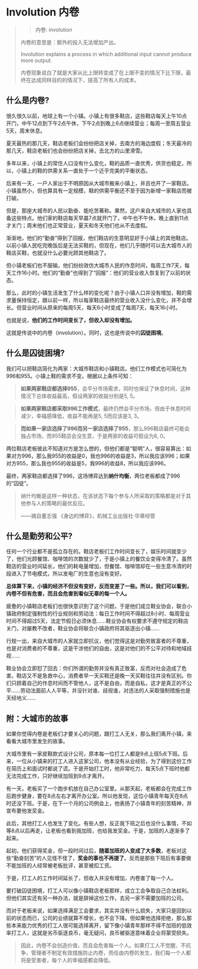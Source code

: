 # Involution 内卷

>> 内卷: involution
>
> 内卷的意思是：额外的投入无法增加产出。
>
> Involution explains a process in which additional input cannot produce more output.
>
> 内卷现象说白了就是大家从比上限转变成了在上限不变的情况下比下限，最终在达成同样目的的情况下，提高了所有人的成本。


## 什么是内卷?

很久很久以前，地球上有一个小镇。小镇上有很多鞋店，这些鞋店每天上午10点开门，中午12点到下午2点午休，下午2点到晚上6点继续营业；每周一至周五营业5天，周末休息。

夏天最热的那几天，鞋店老板们会纷纷把店关掉，去南方的海边度假；冬天最冷的那几天，鞋店老板们也会纷纷把店关掉，去北方的山里滑雪。

多年以来，小镇上的常住人口没有什么变化，鞋的品质一直优秀，供货也稳定，所以，小镇上的鞋的供需关系一直处于一个近乎完美的平衡状态。

后来有一天，一户人家出于不明原因从大城市搬来小镇上，并且也开了一家鞋店。小镇虽然小，但也算具有一定规模，鞋的供需平衡还不至于因为新增一家鞋店而被打破。

但是，那座大城市的人民以勤奋、能吃苦著称。果然，这户来自大城市的人家也具备这些特点。他们家的鞋店每天早晨7点就开门了，中午也不午休，晚上直到11点才关门；周末他们也正常营业，夏天和冬天他们也从不去度假。

渐渐地，他们的“勤奋”得到了回报，他们鞋店的生意明显好于小镇上的其他鞋店。以前小镇人民吃完晚饭后是无法买鞋的，但现在，他们几乎随时可以去大城市人的鞋店买鞋，也就没什么必要光顾其他鞋店了。

但小镇老板们也不服输，他们纷纷效仿大城市人民的作息时间，每周工作7天，每天工作16小时。他们的“勤奋”也得到了“回报”：他们的营业收入恢复到了以前的状态。

那么，此时的小镇生活发生了什么样的变化呢？由于小镇人口并没有增加，鞋的需求量保持恒定，跟以前一样，所以每家鞋店最终的营业收入没什么变化，并不会增长。但营业时间从原来的每周5天，每天6小时变成了每周7天，每天16小时。

也就是说，**他们的工作时间变长了，但收入却没有增加。**

这就是传说中的内卷（involution）。同时，这也是传说中的**囚徒困境**。

## 什么是囚徒困境?

我们可以把鞋店简化为两家：大城市鞋店和小镇鞋店。他们工作模式也可简化为996和955。小镇上鞋的需求不变。根据以上条件可知：

> **如果两家鞋店都选择955**，会平分市场需求，同时也保证了休息时间，这种情况下总体收益最高，假设两家的收益分别是5, 5。

> **如果两家鞋店都采取996工作模式**，最终仍然会平分市场，但由于休息时间减少，幸福感降低，收益不能再是5, 5而应该是3, 3。

> **而如果一家店选择了996而另一家店选择了955**，那么996鞋店最终可能会独占市场，而955鞋店会没生意，于是两家的收益可假设为8, 0。


两位鞋店老板彼此不知道对方是怎么想的，但他们都是“聪明”人，很容易算出：如果对方996，那么我955的收益是0，我也996的收益是3，所以我应该996；如果对方955，那么我也955的收益是5，我996的收益8，所以我应该996。

最终，两家鞋店都选择了996，这场博弈达到**纳什均衡**，两位老板都成了996的“囚徒”。

> 纳什均衡是这样一种状态，在该状态下每个参与人所采取的策略都是对于其他参与人的策略的最优反应。
>
> ——摘自董志强 《身边的博弈》，机械工业出版社·华章经管

## 什么是勤劳和公平?

任何一个行业都不是孤立存在的。鞋店老板们工作时间变长了，娱乐时间就变少了，他们光顾餐馆、咖啡馆的次数就少了，于是小镇上的餐饮业变得冷清了。虽然鞋店的营业时间延长，他们的耗电量增加，但餐馆、咖啡馆却在一些生意冷清的时段进入了节电模式，所以发电厂的生意也没有变好。

**总体算下来，小镇的经济不但没有变好，反而变差了一些。所以，我们可以看到，内卷不但有危害，而且会危害到看似无辜的每一个人。**

疲惫的小镇鞋店老板们也很快意识到了这个问题，于是他们成立鞋业协会，联合小镇政府制定强制性的行业规则和劳动法：每日工作时间不得超过8小时、每周营业时间不得超过5天，法定节假日必须休息……鞋业协会有权要求不遵守规定的鞋店关门，对屡教不改者，鞋业协会将联合小镇政府将其驱逐出小镇……

行规一出，来自大城市的人家就立即抗议，他们觉得这是对勤劳致富者的不尊重，也是对消费者的不尊重，这是干涉他们的自由，这是对他们的不公平对待和地域歧视……

鞋业协会立即怼了回去：你们所谓的勤劳并没有真正致富，反而对社会造成了危害。鞋店又不是急救中心，消费者早一天买鞋还是晚一天买鞋往往并没有区别。你们只顾着自己的作息时间而不管他人，这不是自由，而是自私，这才是真正的不公平……劳动法面前人人平等，并没针对谁、歧视谁，对违法的人采取强制措施也是天经地义……



## 附：大城市的故事

如果你觉得内卷是老板们才要关心的问题，跟打工人无关，那么我们离开小镇，来看看大城市里发生的故事。

大城市里有一家皮鞋款式设计公司，原本每一位打工人都是9点上班5点下班。后来，一位从小镇来的打工人进入这家公司，他本没有从业经验，为了得到这份工作在简历上和面试时都说了谎。于是开始打工时，他非常吃力，每天5点下班时他都无法完成工作，只好继续加班到9点才离开。

有一天，老板买了一个跑步机放在自己办公室里。从那天起，老板都会在完成工作后跑步健身，要在8点左右才离开办公室。所以他发现，这位小镇青年每天在8点时还没下班。于是，在下一个月的公司例会上，他表扬了小镇青年的刻苦精神，并宣布要他发奖金。

此后，其他打工人也发生了变化。有些人想，反正我下班之后也没什么事情，不如等8点以后再走，让老板也看到我加班，也给我发奖金。于是，加班的人逐渐多了起来。

起初，他们获得奖金，但一段时间过后，**随着加班的人变成了大多数**，老板对这些“勤奋刻苦”的人见怪不怪了，**奖金的事也不再提了**。反而是那些下班后有事要做不能加班的人经常被老板批评，甚至被扣工资。

于是，打工人的工作时间延长了，但收入并没有增加，内卷害了每一个人。

要打破囚徒困境，打工人可以像小镇鞋店老板那样，成立工会争取自己合法权利。但他们其实还有另一种办法，就是辞掉这份工作，去另一家不需要加班的公司。

而对于老板来说，如果选择满足工会要求，其实并没有什么损失，大家只是回到以前的状态而已，公司的业绩就算不增长，也不会下降。但如果他选择拒绝，那么那些本来能力优秀的打工人很可能选择离开，留下像小镇青年那样不得不加班的低效率打工人，这就是劣币驱逐良币，毫无疑问，良币被驱逐意味着企业将蒙受损失。


> 因此，内卷不会创造价值，而且会危害每一个人。如果打工人不觉醒、不抗争，管理者不制定有效措施防止内卷，而任由内卷的发生，我们每一个人都将是受害者，每个人的幸福感都会降低。